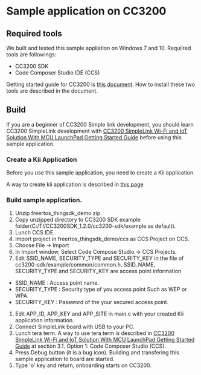 # Sample application on CC3200

## Required tools

We built and tested this sample appliation on Windows 7 and 10.
Requilred tools are followings:

  * CC3200 SDK
  * Code Composer Studio IDE (CCS)

Getting started guide for CC3200 is [this
document](http://www.tij.co.jp/jp/lit/ug/swru376d/swru376d.pdf). How
to install these two tools are described in the document.

## Build

If you are a beginner of CC3200 Simple link development, you should
learn CC3200 SimpleLink development with [CC3200 SimpleLink Wi-Fi and
IoT Solution With MCU LaunchPad Getting Started
Guide](http://www.tij.co.jp/jp/lit/ug/swru376d/swru376d.pdf) before
using this sample application.

### Create a Kii Application

Before you use this sample application, you need to create a Kii
application.

A way to create kii application is described in [this
page](http://docs.kii.com/en/guides/thingifsdk/android/quickstart/create-app/)

### Build sample application.

1. Unzip freertos\_thingsdk\_demo.zip.
1. Copy unzipped directory to CC3200 SDK example folder(C:/TI/CC3200SDK\_1.2.0/cc3200-sdk/example as default).
1. Lunch CCS IDE.
1. Import project in freertos_thingsdk_demo/ccs as CCS Project on CCS.
  1. Choose File -> Import
  1. In Import window, Select Code Compose Studio -> CCS Projects.
1. Edit SSID\_NAME, SECURITY\_TYPE and SECURITY\_KEY in the file of cc3200-sdk/example/common/common.h. SSID\_NAME, SECURITY\_TYPE and SECURITY\_KEY are access point information
  * SSID\_NAME : Access point name.
  * SECURITY\_TYPE : Security type of you access point Such as WEP or WPA.
  * SECURITY\_KEY : Password of the your secured access point.
1. Edit APP_ID, APP_KEY and APP_SITE in main.c with your created Kii application information.
1. Connect SimpleLink board with USB to your PC.
1. Lunch tera term. A way to use tera term is described in [CC3200 SimpleLink Wi-Fi and IoT Solution With MCU LaunchPad Getting Started Guide](http://www.tij.co.jp/jp/lit/ug/swru376d/swru376d.pdf) at section 3.1. Option 1: Code Composer Studio (CCS).
1. Press Debug button (it is a bug icon). Building and transfering this sample application to board are started.
1. Type 'o' key and return, onboarding starts on CC3200.

